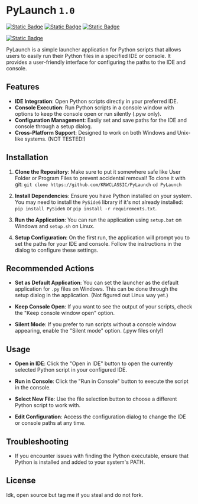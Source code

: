 # PyLaunch `1.0`

[![Static Badge](https://img.shields.io/badge/Stable_Version-1.0-yellow)](https://github.com/KRWCLASSIC/PyLaunch/)
[![Static Badge](https://img.shields.io/badge/Code_Version-1.0-yellow)](https://github.com/KRWCLASSIC/PyLaunch)
[![Static Badge](https://img.shields.io/badge/Maintainer-KRWCLASSIC-green)](https://github.com/KRWCLASSIC)

[![Static Badge](https://img.shields.io/badge/Current_State-Usable-red)](where_u_goin_dawg)

PyLaunch is a simple launcher application for Python scripts that allows users to easily run their Python files in a specified IDE or console. It provides a user-friendly interface for configuring the paths to the IDE and console.

## Features

- **IDE Integration**: Open Python scripts directly in your preferred IDE.
- **Console Execution**: Run Python scripts in a console window with options to keep the console open or run silently (.pyw only).
- **Configuration Management**: Easily set and save paths for the IDE and console through a setup dialog.
- **Cross-Platform Support**: Designed to work on both Windows and Unix-like systems. (NOT TESTED!)

## Installation

1. **Clone the Repository**:
    Make sure to put it somewhere safe like User Folder or Program Files to prevent accidental removal! To clone it with git:
    `git clone https://github.com/KRWCLASSIC/PyLaunch`
    `cd PyLaunch`

2. **Install Dependencies**:
   Ensure you have Python installed on your system. You may need to install the `PySide6` library if it's not already installed: `pip install PySide6` or `pip install -r requirements.txt`.

3. **Run the Application**:
   You can run the application using `setup.bat` on Windows and `setup.sh` on Linux.

4. **Setup Configuration**:
   On the first run, the application will prompt you to set the paths for your IDE and console. Follow the instructions in the dialog to configure these settings.

## Recommended Actions

- **Set as Default Application**: You can set the launcher as the default application for `.py` files on Windows. This can be done through the setup dialog in the application. (Not figured out Linux way yet.)

- **Keep Console Open**: If you want to see the output of your scripts, check the "Keep console window open" option.

- **Silent Mode**: If you prefer to run scripts without a console window appearing, enable the "Silent mode" option. (.pyw files only!)

## Usage

- **Open in IDE**: Click the "Open in IDE" button to open the currently selected Python script in your configured IDE.

- **Run in Console**: Click the "Run in Console" button to execute the script in the console.

- **Select New File**: Use the file selection button to choose a different Python script to work with.

- **Edit Configuration**: Access the configuration dialog to change the IDE or console paths at any time.

## Troubleshooting

- If you encounter issues with finding the Python executable, ensure that Python is installed and added to your system's PATH.

## License

Idk, open source but tag me if you steal and do not fork.
